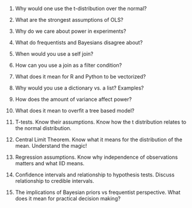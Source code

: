 1. Why would one use the t-distribution over the normal?
2. What are the strongest assumptions of OLS?
3. Why do we care about power in experiments?
4. What do frequentists and Bayesians disagree about?
5. When would you use a self join?
6. How can you use a join as a filter condition?
7. What does it mean for R and Python to be vectorized?
8. Why would you use a dictionary vs. a list? Examples?
9. How does the amount of variance affect power?
10. What does it mean to overfit a tree based model?

1. T-tests. Know their assumptions. Know how the t distribution relates to the normal distribution.
2. Central Limit Theorem. Know what it means for the distribution of the mean. Understand the magic!
3. Regression assumptions. Know why independence of observations matters and what IID means.
4. Confidence intervals and relationship to hypothesis tests. Discuss relationship to credible intervals.
5. The implications of Bayesian priors vs frequentist perspective. What does it mean for practical decision making?


